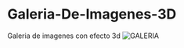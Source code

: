 # Galeria-De-Imagenes-3D
Galeria de imagenes con efecto 3d 
![GALERIA](https://user-images.githubusercontent.com/48741834/100919431-c9843680-34a7-11eb-86b0-09080cac6b2d.PNG)
